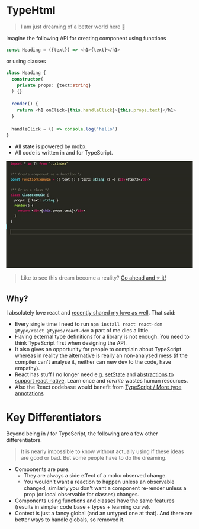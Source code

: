 # TypeHtml

> I am just dreaming of a better world here 🌹

Imagine the following API for creating component using functions

```ts
const Heading = ({text}) => <h1>{text}</h1>
```

or using classes

```ts
class Heading {
  constructor(
    private props: {text:string}
  ) {}

  render() {
    return <h1 onClick={this.handleClick}>{this.props.text}</h1>
  }

  handleClick = () => console.log('hello')
}
```

* All state is powered by mobx.
* All code is written in and for TypeScript.

![](https://raw.githubusercontent.com/typehtml/typehtml.github.io/master/screens/demo.gif)

> Like to see this dream become a reality? [Go ahead and ⭐ it!](https://github.com/typehtml/typehtml/stargazers)

## Why?
I absolutely love react and [recently shared my love as well](https://medium.com/@basarat/typescript-developers-love-react-9871b494bc1a#.ybe5nkjvi). That said:

* Every single time I need to run `npm install react react-dom @type/react @types/react-dom` a part of me dies a little.
* Having external type definitions for a library is not enough. You need to think TypeScript first when designing the API.
* It also gives an opportunity for people to complain about TypeScript whereas in reality the alternative is really an non-analysed mess (if the compiler can't analyse it, neither can new dev to the code, have empathy).
* React has stuff I no longer need e.g. [setState](https://medium.com/@mweststrate/3-reasons-why-i-stopped-using-react-setstate-ab73fc67a42e#.dbzy2qwoh) and [abstractions to support react native](https://www.youtube.com/watch?v=dRo_egw7tBc&feature=youtu.be&t=35m17s). Learn once and *rewrite* wastes human resources.
* Also the React codebase would benefit from [TypeScript / More type annotations](https://www.youtube.com/watch?v=dRo_egw7tBc&feature=youtu.be&t=20m42s)

# Key Differentiators

Beyond being in / for TypeScript, the following are a few other differentiators.

> It is nearly impossible to know without actually using if these ideas are good or bad. But some people have to do the dreaming.

* Components are pure.
  * They are always a side effect of a mobx observed change.
  * You wouldn't want a reaction to happen unless an observable changed, similarly you don't want a component re-render unless a prop (or local observable for classes) changes.
* Components using functions and classes have the same features (results in simpler code base + types + learning curve).
* Context is just a fancy global (and an untyped one at that). And there are better ways to handle globals, so removed it.

